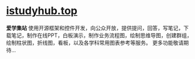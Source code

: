 # [istudyhub.top](http://istudyhub.top/ "爱学集站")
**爱学集站**
使用开源框架和控件开发，向公众开放，提供提问，回答，写笔记，下载笔记，制作在线PPT，白板演示，制作业务流程图，绘制思维导图，创建群组，绘制柱状图，折线图，看板，以及各学科常用图表参考等服务。
更多功能敬请期待...
